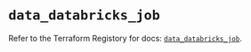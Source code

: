 # `data_databricks_job`

Refer to the Terraform Registory for docs: [`data_databricks_job`](https://registry.terraform.io/providers/databricks/databricks/1.21.0/docs/data-sources/job).
